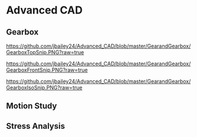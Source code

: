 # Advanced CAD

## Gearbox

https://github.com/jbailey24/Advanced_CAD/blob/master/GearandGearbox/GearboxTopSnip.PNG?raw=true

https://github.com/jbailey24/Advanced_CAD/blob/master/GearandGearbox/GearboxFrontSnip.PNG?raw=true

https://github.com/jbailey24/Advanced_CAD/blob/master/GearandGearbox/GearboxIsoSnip.PNG?raw=true

## Motion Study 

## Stress Analysis
